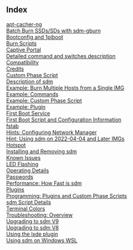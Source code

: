 <h2>Index</h2>

<a href="apt-Cacher-NG.md">apt-cacher-ng</a>
<br><a href="BatchBurn-SSD-SDs-with-sdm-gburn.md">Batch Burn SSDs/SDs with sdm-gburn</a>
<br><a href="Bootconfig-and-1piboot.md">Bootconfig and 1piboot</a>
<br><a href="Burn-Scripts.md">Burn Scripts</a>
<br><a href="Captive-Portal.md">Captive Portal</a>
<br><a href="Command-Details.md">Detailed command and switches description</a>
<br><a href="Compatibility.md">Compatibility</a>
<br><a href="Credits.md">Credits</a>
<br><a href="Custom-Phase-Script.md">Custom Phase Script</a>
<br><a href="Description.md">Description of sdm</a>
<br><a href="Example-Burn-Multiple-Hosts-From-Single-IMG.md">Example: Burn Multiple Hosts from a Single IMG</a>
<br><a href="Example-Commands.md">Example: Commands</a>
<br><a href="Example-Custom-Phase-Script.md">Example: Custom Phase Script</a>
<br><a href="Example-Plugin.md">Example: Plugin</a>
<br><a href="First-Boot-Service.md">First Boot Service</a>
<br><a href="First-Boot-Scripts-and-Configurations.md">First Boot Script and Configuration Information</a>
<br><a href="fstab.md">fstab</a>
<br><a href="Hints-NetworkManager.md">Hints: Configuring Network Manager</a>
<br><a href="Hint-Using-sdm-on-2022-04-04-and-later-images.md">Hint: Using sdm on 2022-04-04 and Later IMGs</a>
<br><a href="Hotspot.md">Hotspot</a>
<br><a href="Installing-or-Removing-sdm.md">Installing and Removing sdm</a>
<br><a href="Known-Issues.md">Known Issues</a>
<br><a href="LED-flashing.md">LED Flashing</a>
<br><a href="Operating-Details.md">Operating Details</a>
<br><a href="Passwords.md">Passwords</a>
<br><a href="Performance-How-Fast-is-sdm.md">Performance: How Fast is sdm</a>
<br><a href="Plugins.md">Plugins</a>
<br><a href="Programming-Plugins-and-Custom-Phase-Scripts.md">Programming: Plugins and Custom Phase Scripts</a>
<br><a href="Script-Details.md">sdm Script Details</a>
<br><a href="Terminal-Colors.md">Terminal Colors</a>
<br><a href="Troubleshooting.md">Troubleshooting: Overview</a>
<br><a href="9Upgrade-Notes.md">Upgrading to sdm V9</a>
<br><a href="8Upgrade-Notes.md">Upgrading to sdm V8</a>
<br><a href="Using-LXDE-Config.md">Using the lxde plugin</a>
<br><a href="Using-sdm-on-Windows-WSL.md">Using sdm on Windows WSL</a>

